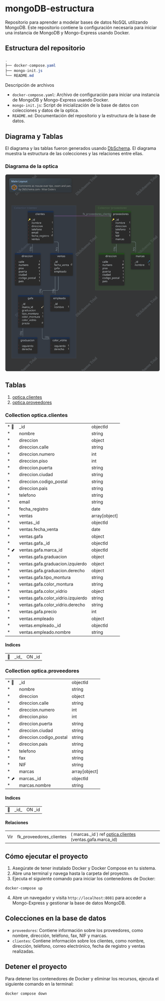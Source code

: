 # mongoDB-estructura
Repositorio para aprender a modelar bases de datos NoSQL utilizando MongoDB. Este repositorio contiene la configuración necesaria para iniciar una instancia de MongoDB y Mongo-Express usando Docker.

## Estructura del repositorio

```csharp
.
├── docker-compose.yaml
├── mongo-init.js
└── README.md
```
Descripción de archivos

- `docker-compose.yaml`: Archivo de configuración para iniciar una instancia de MongoDB y Mongo-Express usando Docker.
- `mongo-init.js`: Script de inicialización de la base de datos con colecciones y datos de la optica.
- `README.md`: Documentación del repositorio y la estructura de la base de datos.


## Diagrama y Tablas
El diagrama y las tablas fueron generados usando [DbSchema](https://dbschema.com). El diagrama muestra la estructura de las colecciones y las relaciones entre ellas.

### Diagrama de la optica
![img](./optica.svg)


## Tablas

1. [optica.clientes](#collection-opticaclientes) 
2. [optica.proveedores](#collection-opticaproveedores) 

### Collection optica.clientes 
| | | |
|---|---|---|
| * &#128273;  | \_id| objectId  |
| * | nombre| string  |
| * | direccion| object  |
| * | direccion.calle| string  |
| * | direccion.numero| int  |
| * | direccion.piso| int  |
| * | direccion.puerta| string  |
| * | direccion.ciudad| string  |
| * | direccion.codigo\_postal| string  |
| * | direccion.pais| string  |
| * | telefono| string  |
| * | email| string  |
| * | fecha\_registro| date  |
| * | ventas| array[object]  |
| * | ventas.\_id| objectId  |
| * | ventas.fecha\_venta| date  |
| * | ventas.gafa| object  |
| * | ventas.gafa.\_id| objectId  |
| * &#11019; | ventas.gafa.marca\_id| objectId  |
| * | ventas.gafa.graduacion| object  |
| * | ventas.gafa.graduacion.izquierdo| object  |
| * | ventas.gafa.graduacion.derecho| object  |
| * | ventas.gafa.tipo\_montura| string  |
| * | ventas.gafa.color\_montura| string  |
| * | ventas.gafa.color\_vidrio| object  |
| * | ventas.gafa.color\_vidrio.izquierdo| string  |
| * | ventas.gafa.color\_vidrio.derecho| string  |
| * | ventas.gafa.precio| int  |
| * | ventas.empleado| object  |
| * | ventas.empleado.\_id| objectId  |
| * | ventas.empleado.nombre| string  |


#### Indices
| | | |
|---|---|---|
| &#128273;  | \_id\_ | ON \_id|



### Collection optica.proveedores 
| | | |
|---|---|---|
| * &#128273;  | \_id| objectId  |
| * | nombre| string  |
| * | direccion| object  |
| * | direccion.calle| string  |
| * | direccion.numero| int  |
| * | direccion.piso| int  |
| * | direccion.puerta| string  |
| * | direccion.ciudad| string  |
| * | direccion.codigo\_postal| string  |
| * | direccion.pais| string  |
| * | telefono| string  |
| * | fax| string  |
| * | NIF| string  |
| * | marcas| array[object]  |
| * &#11016; | marcas.\_id| objectId  |
| * | marcas.nombre| string  |


#### Indices 
| | | |
|---|---|---|
| &#128273;  | \_id\_ | ON \_id|

#### Relaciones
| | | |
|---|---|---|
| Vir | fk_proveedores_clientes | ( marcas.\_id ) ref [optica.clientes](#clientes) (ventas.gafa.marca\_id) |


## Cómo ejecutar el proyecto

1. Asegúrate de tener instalado Docker y Docker Compose en tu sistema.
2. Abre una terminal y navega hasta la carpeta del proyecto.
3. Ejecuta el siguiente comando para iniciar los contenedores de Docker:
```bash
docker-compose up
```
4. Abre un navegador y visita `http://localhost:8081` para acceder a Mongo-Express y gestionar la base de datos MongoDB.

## Colecciones en la base de datos

- `proveedores`: Contiene información sobre los proveedores, como nombre, dirección, teléfono, fax, NIF y marcas.
- `clientes`: Contiene información sobre los clientes, como nombre, dirección, teléfono, correo electrónico, fecha de registro y ventas realizadas.

## Detener el proyecto

Para detener los contenedores de Docker y eliminar los recursos, ejecuta el siguiente comando en la terminal:
```bash
docker compose down
```
